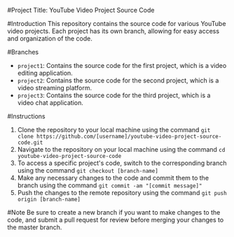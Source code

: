 #Project Title: YouTube Video Project Source Code

#Introduction
This repository contains the source code for various YouTube video projects. Each project has its own branch, allowing for easy access and organization of the code.

#Branches
- `project1`: Contains the source code for the first project, which is a video editing application.
- `project2`: Contains the source code for the second project, which is a video streaming platform.
- `project3`: Contains the source code for the third project, which is a video chat application.

#Instructions
1. Clone the repository to your local machine using the command `git clone https://github.com/[username]/youtube-video-project-source-code.git`
2. Navigate to the repository on your local machine using the command `cd youtube-video-project-source-code`
3. To access a specific project's code, switch to the corresponding branch using the command `git checkout [branch-name]`
4. Make any necessary changes to the code and commit them to the branch using the command `git commit -am "[commit message]"`
5. Push the changes to the remote repository using the command `git push origin [branch-name]`

#Note
Be sure to create a new branch if you want to make changes to the code, and submit a pull request for review before merging your changes to the master branch.

